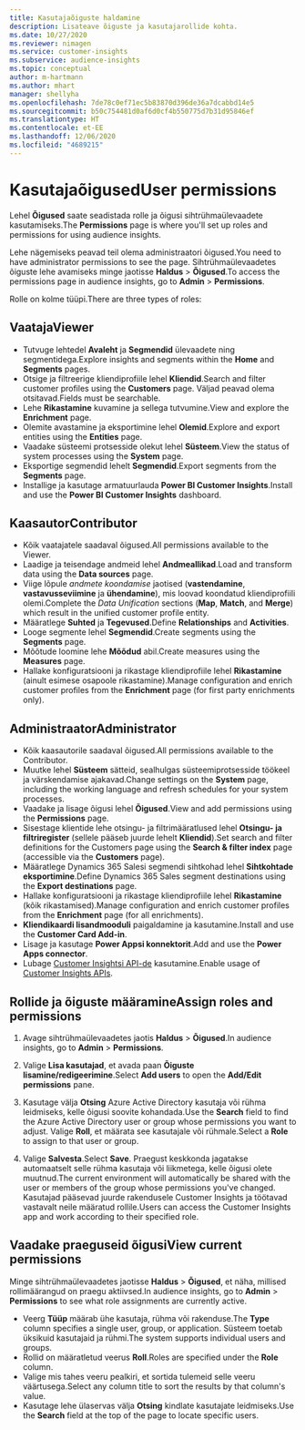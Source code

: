```yaml
---
title: Kasutajaõiguste haldamine
description: Lisateave õiguste ja kasutajarollide kohta.
ms.date: 10/27/2020
ms.reviewer: nimagen
ms.service: customer-insights
ms.subservice: audience-insights
ms.topic: conceptual
author: m-hartmann
ms.author: mhart
manager: shellyha
ms.openlocfilehash: 7de78c0ef71ec5b83870d396de36a7dcabbd14e5
ms.sourcegitcommit: b50c754481d0af6d0cf4b550775d7b31d95846ef
ms.translationtype: HT
ms.contentlocale: et-EE
ms.lasthandoff: 12/06/2020
ms.locfileid: "4689215"
---
```

# <a name="user-permissions"></a><span data-ttu-id="e595a-103">Kasutajaõigused</span><span class="sxs-lookup"><span data-stu-id="e595a-103">User permissions</span></span>

<span data-ttu-id="e595a-104">Lehel **Õigused** saate seadistada rolle ja õigusi sihtrühmaülevaadete kasutamiseks.</span><span class="sxs-lookup"><span data-stu-id="e595a-104">The **Permissions** page is where you'll set up roles and permissions for using audience insights.</span></span>

<span data-ttu-id="e595a-105">Lehe nägemiseks peavad teil olema administraatori õigused.</span><span class="sxs-lookup"><span data-stu-id="e595a-105">You need to have administrator permissions to see the page.</span></span> <span data-ttu-id="e595a-106">Sihtrühmaülevaadetes õiguste lehe avamiseks minge jaotisse **Haldus** > **Õigused**.</span><span class="sxs-lookup"><span data-stu-id="e595a-106">To access the permissions page in audience insights, go to **Admin** > **Permissions**.</span></span>

<span data-ttu-id="e595a-107">Rolle on kolme tüüpi.</span><span class="sxs-lookup"><span data-stu-id="e595a-107">There are three types of roles:</span></span>

## <a name="viewer"></a><span data-ttu-id="e595a-108">Vaataja</span><span class="sxs-lookup"><span data-stu-id="e595a-108">Viewer</span></span>

- <span data-ttu-id="e595a-109">Tutvuge lehtedel **Avaleht** ja **Segmendid** ülevaadete ning segmentidega.</span><span class="sxs-lookup"><span data-stu-id="e595a-109">Explore insights and segments within the **Home** and **Segments** pages.</span></span>
- <span data-ttu-id="e595a-110">Otsige ja filtreerige kliendiprofiile lehel **Kliendid**.</span><span class="sxs-lookup"><span data-stu-id="e595a-110">Search and filter customer profiles using the **Customers** page.</span></span> <span data-ttu-id="e595a-111">Väljad peavad olema otsitavad.</span><span class="sxs-lookup"><span data-stu-id="e595a-111">Fields must be searchable.</span></span>
- <span data-ttu-id="e595a-112">Lehe **Rikastamine** kuvamine ja sellega tutvumine.</span><span class="sxs-lookup"><span data-stu-id="e595a-112">View and explore the **Enrichment** page.</span></span>
- <span data-ttu-id="e595a-113">Olemite avastamine ja eksportimine lehel **Olemid**.</span><span class="sxs-lookup"><span data-stu-id="e595a-113">Explore and export entities using the **Entities** page.</span></span>
- <span data-ttu-id="e595a-114">Vaadake süsteemi protsesside olekut lehel **Süsteem**.</span><span class="sxs-lookup"><span data-stu-id="e595a-114">View the status of system processes  using the **System** page.</span></span>
- <span data-ttu-id="e595a-115">Eksportige segmendid lehelt **Segmendid**.</span><span class="sxs-lookup"><span data-stu-id="e595a-115">Export segments from the **Segments** page.</span></span>
- <span data-ttu-id="e595a-116">Installige ja kasutage armatuurlauda **Power BI Customer Insights**.</span><span class="sxs-lookup"><span data-stu-id="e595a-116">Install and use the **Power BI Customer Insights** dashboard.</span></span>

## <a name="contributor"></a><span data-ttu-id="e595a-117">Kaasautor</span><span class="sxs-lookup"><span data-stu-id="e595a-117">Contributor</span></span>

- <span data-ttu-id="e595a-118">Kõik vaatajatele saadaval õigused.</span><span class="sxs-lookup"><span data-stu-id="e595a-118">All permissions available to the Viewer.</span></span>
- <span data-ttu-id="e595a-119">Laadige ja teisendage andmeid lehel **Andmeallikad**.</span><span class="sxs-lookup"><span data-stu-id="e595a-119">Load and transform data using the **Data sources** page.</span></span>
- <span data-ttu-id="e595a-120">Viige lõpule *andmete koondamise* jaotised (**vastendamine**, **vastavusseviimine** ja **ühendamine**), mis loovad koondatud kliendiprofiili olemi.</span><span class="sxs-lookup"><span data-stu-id="e595a-120">Complete the *Data Unification* sections (**Map**, **Match**, and **Merge**) which result in the unified customer profile entity.</span></span>
- <span data-ttu-id="e595a-121">Määratlege **Suhted** ja **Tegevused**.</span><span class="sxs-lookup"><span data-stu-id="e595a-121">Define **Relationships** and **Activities**.</span></span>
- <span data-ttu-id="e595a-122">Looge segmente lehel **Segmendid**.</span><span class="sxs-lookup"><span data-stu-id="e595a-122">Create segments using the **Segments** page.</span></span>
- <span data-ttu-id="e595a-123">Mõõtude loomine lehe **Mõõdud** abil.</span><span class="sxs-lookup"><span data-stu-id="e595a-123">Create measures using the **Measures** page.</span></span>
- <span data-ttu-id="e595a-124">Hallake konfiguratsiooni ja rikastage kliendiprofiile lehel **Rikastamine** (ainult esimese osapoole rikastamine).</span><span class="sxs-lookup"><span data-stu-id="e595a-124">Manage configuration and enrich customer profiles from the **Enrichment** page (for first party enrichments only).</span></span>

## <a name="administrator"></a><span data-ttu-id="e595a-125">Administraator</span><span class="sxs-lookup"><span data-stu-id="e595a-125">Administrator</span></span>

- <span data-ttu-id="e595a-126">Kõik kaasautorile saadaval õigused.</span><span class="sxs-lookup"><span data-stu-id="e595a-126">All permissions available to the Contributor.</span></span>
- <span data-ttu-id="e595a-127">Muutke lehel **Süsteem** sätteid, sealhulgas süsteemiprotsesside töökeel ja värskendamise ajakavad.</span><span class="sxs-lookup"><span data-stu-id="e595a-127">Change settings on the **System** page, including the working language and refresh schedules for your system processes.</span></span>
- <span data-ttu-id="e595a-128">Vaadake ja lisage õigusi lehel **Õigused**.</span><span class="sxs-lookup"><span data-stu-id="e595a-128">View and add permissions using the **Permissions** page.</span></span>
- <span data-ttu-id="e595a-129">Sisestage klientide lehe otsingu- ja filtrimääratlused lehel **Otsingu- ja filtriregister** (sellele pääseb juurde lehelt **Kliendid**).</span><span class="sxs-lookup"><span data-stu-id="e595a-129">Set search and filter definitions for the Customers page using the **Search & filter index** page (accessible via the **Customers** page).</span></span>
- <span data-ttu-id="e595a-130">Määratlege Dynamics 365 Salesi segmendi sihtkohad lehel **Sihtkohtade eksportimine**.</span><span class="sxs-lookup"><span data-stu-id="e595a-130">Define Dynamics 365 Sales segment destinations using the **Export destinations** page.</span></span>
- <span data-ttu-id="e595a-131">Hallake konfiguratsiooni ja rikastage kliendiprofiile lehel **Rikastamine** (kõik rikastamised).</span><span class="sxs-lookup"><span data-stu-id="e595a-131">Manage configuration and enrich customer profiles from the **Enrichment** page (for all enrichments).</span></span>
- <span data-ttu-id="e595a-132">**Kliendikaardi lisandmooduli** paigaldamine ja kasutamine.</span><span class="sxs-lookup"><span data-stu-id="e595a-132">Install and use the **Customer Card Add-in**.</span></span>
- <span data-ttu-id="e595a-133">Lisage ja kasutage **Power Appsi konnektorit**.</span><span class="sxs-lookup"><span data-stu-id="e595a-133">Add and use the **Power Apps connector**.</span></span>
- <span data-ttu-id="e595a-134">Lubage [Customer Insightsi API-de](apis.md) kasutamine.</span><span class="sxs-lookup"><span data-stu-id="e595a-134">Enable usage of [Customer Insights APIs](apis.md).</span></span>

## <a name="assign-roles-and-permissions"></a><span data-ttu-id="e595a-135">Rollide ja õiguste määramine</span><span class="sxs-lookup"><span data-stu-id="e595a-135">Assign roles and permissions</span></span>

1. <span data-ttu-id="e595a-136">Avage sihtrühmaülevaadetes jaotis **Haldus** > **Õigused**.</span><span class="sxs-lookup"><span data-stu-id="e595a-136">In audience insights, go to **Admin** > **Permissions**.</span></span>

1. <span data-ttu-id="e595a-137">Valige **Lisa kasutajad**, et avada paan **Õiguste lisamine/redigeerimine**.</span><span class="sxs-lookup"><span data-stu-id="e595a-137">Select **Add users** to open the **Add/Edit permissions** pane.</span></span>

1. <span data-ttu-id="e595a-138">Kasutage välja **Otsing** Azure Active Directory kasutaja või rühma leidmiseks, kelle õigusi soovite kohandada.</span><span class="sxs-lookup"><span data-stu-id="e595a-138">Use the **Search** field to find the Azure Active Directory user or group whose permissions you want to adjust.</span></span> <span data-ttu-id="e595a-139">Valige **Roll**, et määrata see kasutajale või rühmale.</span><span class="sxs-lookup"><span data-stu-id="e595a-139">Select a **Role** to assign to that user or group.</span></span>

1. <span data-ttu-id="e595a-140">Valige **Salvesta**.</span><span class="sxs-lookup"><span data-stu-id="e595a-140">Select **Save**.</span></span> <span data-ttu-id="e595a-141">Praegust keskkonda jagatakse automaatselt selle rühma kasutaja või liikmetega, kelle õigusi olete muutnud.</span><span class="sxs-lookup"><span data-stu-id="e595a-141">The current environment will automatically be shared with the user or members of the group whose permissions you've changed.</span></span> <span data-ttu-id="e595a-142">Kasutajad pääsevad juurde rakendusele Customer Insights ja töötavad vastavalt neile määratud rollile.</span><span class="sxs-lookup"><span data-stu-id="e595a-142">Users can access the Customer Insights app and work according to their specified role.</span></span>

## <a name="view-current-permissions"></a><span data-ttu-id="e595a-143">Vaadake praeguseid õigusi</span><span class="sxs-lookup"><span data-stu-id="e595a-143">View current permissions</span></span>

<span data-ttu-id="e595a-144">Minge sihtrühmaülevaadetes jaotisse **Haldus** > **Õigused**, et näha, millised rollimäärangud on praegu aktiivsed.</span><span class="sxs-lookup"><span data-stu-id="e595a-144">In audience insights, go to **Admin** > **Permissions** to see what role assignments are currently active.</span></span>

- <span data-ttu-id="e595a-145">Veerg **Tüüp** määrab ühe kasutaja, rühma või rakenduse.</span><span class="sxs-lookup"><span data-stu-id="e595a-145">The **Type** column specifies a single user, group, or application.</span></span> <span data-ttu-id="e595a-146">Süsteem toetab üksikuid kasutajaid ja rühmi.</span><span class="sxs-lookup"><span data-stu-id="e595a-146">The system supports individual users and groups.</span></span>
- <span data-ttu-id="e595a-147">Rollid on määratletud veerus **Roll**.</span><span class="sxs-lookup"><span data-stu-id="e595a-147">Roles are specified under the **Role** column.</span></span>
- <span data-ttu-id="e595a-148">Valige mis tahes veeru pealkiri, et sortida tulemeid selle veeru väärtusega.</span><span class="sxs-lookup"><span data-stu-id="e595a-148">Select any column title to sort the results by that column's value.</span></span>
- <span data-ttu-id="e595a-149">Kasutage lehe ülaservas välja **Otsing** kindlate kasutajate leidmiseks.</span><span class="sxs-lookup"><span data-stu-id="e595a-149">Use the **Search** field at the top of the page to locate specific users.</span></span>
